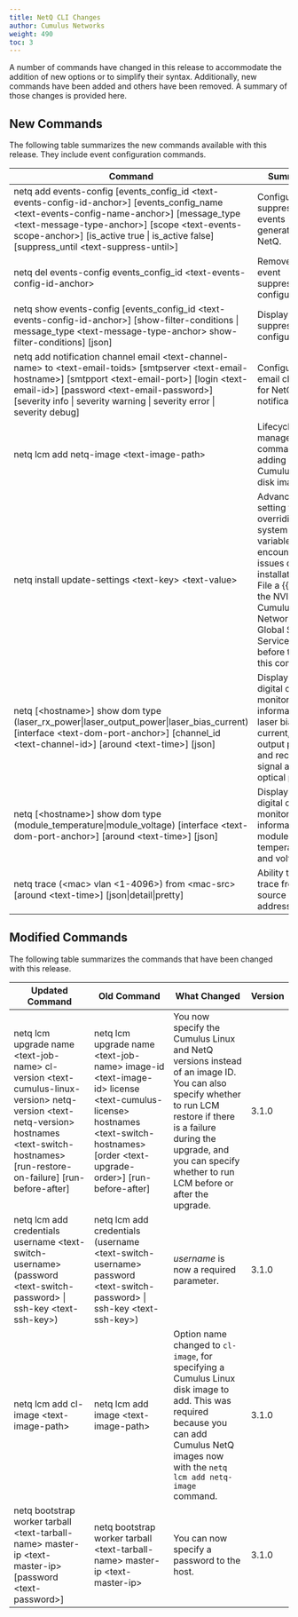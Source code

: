 ```yaml
---
title: NetQ CLI Changes
author: Cumulus Networks
weight: 490
toc: 3
---
```


A number of commands have changed in this release to accommodate the addition of new options or to simplify their syntax. Additionally, new commands have been added and others have been removed. A summary of those changes is provided here.

## New Commands

The following table summarizes the new commands available with this release. They include event configuration commands.

| Command | Summary | Version |
| ------- | ------- | ------- |
| netq add events-config [events_config_id &lt;text-events-config-id-anchor>] [events_config_name &lt;text-events-config-name-anchor>] [message_type &lt;text-message-type-anchor>] [scope &lt;text-events-scope-anchor>] [is_active true \| is_active false] [suppress_until &lt;text-suppress-until>] | Configures the suppression of events generated by NetQ. | 3.1.0 |
| netq del events-config events_config_id &lt;text-events-config-id-anchor>  | Removes an event suppression configuration. | 3.1.0 |
| netq show events-config [events_config_id &lt;text-events-config-id-anchor>] [show-filter-conditions \| message_type &lt;text-message-type-anchor> show-filter-conditions] [json] | Displays event suppression configurations. | 3.1.0 |
| netq add notification channel email &lt;text-channel-name> to &lt;text-email-toids>  [smtpserver &lt;text-email-hostname>] [smtpport &lt;text-email-port>] [login &lt;text-email-id>] [password &lt;text-email-password>] [severity info \| severity warning \| severity error \| severity debug] | Configures an email channel for NetQ notifications. | 3.1.0 |
| netq lcm add netq-image &lt;text-image-path> | Lifecycle management command for adding a Cumulus NetQ disk image. | 3.1.0 |
| netq install update-settings &lt;text-key> &lt;text-value> | Advanced setting for overriding system variables after encountering issues during installation. File a {{<exlink url="https://support.mellanox.com/s/contact-support-page" text="support ticket">}} with the NVIDIA Cumulus Networks Global Support Services team before trying this command. | 3.1.0 |
| netq [&lt;hostname>] show dom type (laser_rx_power\|laser_output_power\|laser_bias_current) [interface &lt;text-dom-port-anchor>] [channel_id &lt;text-channel-id>] [around &lt;text-time>] [json] | Displays digital optical monitoring information for laser bias current, laser output power and received signal average optical power. | 3.1.0 |
| netq [&lt;hostname>] show dom type (module_temperature\|module_voltage) [interface &lt;text-dom-port-anchor>] [around &lt;text-time>] [json] | Displays digital optical monitoring information for module temperature and voltage. | 3.1.0 |
| netq trace (&lt;mac> vlan &lt;1-4096>) from &lt;mac-src> [around &lt;text-time>] [json\|detail\|pretty] | Ability to run a trace from a source MAC address. | 3.1.0 |

## Modified Commands

The following table summarizes the commands that have been changed with this release.

| Updated Command | Old Command | What Changed | Version |
| --------------- | ----------- | ------------ | ------- |
| netq lcm upgrade name &lt;text-job-name> cl-version &lt;text-cumulus-linux-version> netq-version &lt;text-netq-version> hostnames &lt;text-switch-hostnames> [run-restore-on-failure] [run-before-after] | netq lcm upgrade name &lt;text-job-name> image-id &lt;text-image-id> license &lt;text-cumulus-license> hostnames &lt;text-switch-hostnames> [order &lt;text-upgrade-order>] [run-before-after] | You now specify the Cumulus Linux and NetQ versions instead of an image ID. You can also specify whether to run LCM restore if there is a failure during the upgrade, and you can specify whether to run LCM before or after the upgrade. | 3.1.0 |
| netq lcm add credentials username &lt;text-switch-username> (password &lt;text-switch-password> \| ssh-key &lt;text-ssh-key>)  | netq lcm add credentials (username &lt;text-switch-username> password &lt;text-switch-password> \| ssh-key &lt;text-ssh-key>) | *username* is now a required parameter. | 3.1.0 |
| netq lcm add cl-image &lt;text-image-path>  | netq lcm add image &lt;text-image-path> | Option name changed to `cl-image`, for specifying a Cumulus Linux disk image to add. This was required because you can add Cumulus NetQ images now with the `netq lcm add netq-image` command.  | 3.1.0 |
| netq bootstrap worker tarball &lt;text-tarball-name> master-ip &lt;text-master-ip> [password &lt;text-password>] | netq bootstrap worker tarball &lt;text-tarball-name> master-ip &lt;text-master-ip>  | You can now specify a password to the host. | 3.1.0 |
